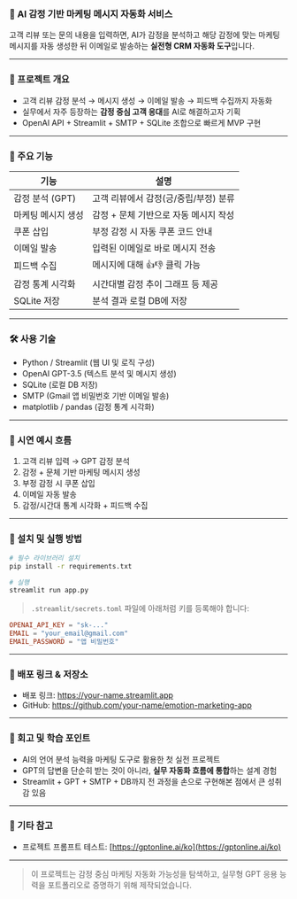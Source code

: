 ### 🤖 AI 감정 기반 마케팅 메시지 자동화 서비스

고객 리뷰 또는 문의 내용을 입력하면, AI가 감정을 분석하고
해당 감정에 맞는 마케팅 메시지를 자동 생성한 뒤 이메일로 발송하는
**실전형 CRM 자동화 도구**입니다.

---

### 🎯 프로젝트 개요

- 고객 리뷰 감정 분석 → 메시지 생성 → 이메일 발송 → 피드백 수집까지 자동화
- 실무에서 자주 등장하는 **감정 중심 고객 응대**를 AI로 해결하고자 기획
- OpenAI API + Streamlit + SMTP + SQLite 조합으로 빠르게 MVP 구현

---

### 🧠 주요 기능

| 기능 | 설명 |
|------|------|
| 감정 분석 (GPT) | 고객 리뷰에서 감정(긍/중립/부정) 분류  |
| 마케팅 메시지 생성 | 감정 + 문체 기반으로 자동 메시지 작성  |
| 쿠폰 삽입 | 부정 감정 시 자동 쿠폰 코드 안내  |
| 이메일 발송 | 입력된 이메일로 바로 메시지 전송  |
| 피드백 수집 | 메시지에 대해 👍👎 클릭 가능  |
| 감정 통계 시각화 | 시간대별 감정 추이 그래프 등 제공  |
| SQLite 저장 | 분석 결과 로컬 DB에 저장  |

---

### 🛠️ 사용 기술

- Python / Streamlit (웹 UI 및 로직 구성)
- OpenAI GPT-3.5 (텍스트 분석 및 메시지 생성)
- SQLite (로컬 DB 저장)
- SMTP (Gmail 앱 비밀번호 기반 이메일 발송)
- matplotlib / pandas (감정 통계 시각화)

---

### 🧪 시연 예시 흐름

1. 고객 리뷰 입력 → GPT 감정 분석
2. 감정 + 문체 기반 마케팅 메시지 생성
3. 부정 감정 시 쿠폰 삽입
4. 이메일 자동 발송
5. 감정/시간대 통계 시각화 + 피드백 수집

---

### 🔧 설치 및 실행 방법

```bash
# 필수 라이브러리 설치
pip install -r requirements.txt

# 실행
streamlit run app.py
```

> `.streamlit/secrets.toml` 파일에 아래처럼 키를 등록해야 합니다:

```toml
OPENAI_API_KEY = "sk-..."
EMAIL = "your_email@gmail.com"
EMAIL_PASSWORD = "앱 비밀번호"
```

---

### 🔗 배포 링크 & 저장소

- 배포 링크: https://your-name.streamlit.app
- GitHub: https://github.com/your-name/emotion-marketing-app

---

### 🧠 회고 및 학습 포인트

- AI의 언어 분석 능력을 마케팅 도구로 활용한 첫 실전 프로젝트
- GPT의 답변을 단순히 받는 것이 아니라, **실무 자동화 흐름에 통합**하는 설계 경험
- Streamlit + GPT + SMTP + DB까지 전 과정을 손으로 구현해본 점에서 큰 성취감 있음

---

### 🙋 기타 참고

- 프로젝트 프롬프트 테스트: [https://gptonline.ai/ko](https://gptonline.ai/ko)

---

> 이 프로젝트는 감정 중심 마케팅 자동화 가능성을 탐색하고,
> 실무형 GPT 응용 능력을 포트폴리오로 증명하기 위해 제작되었습니다.
